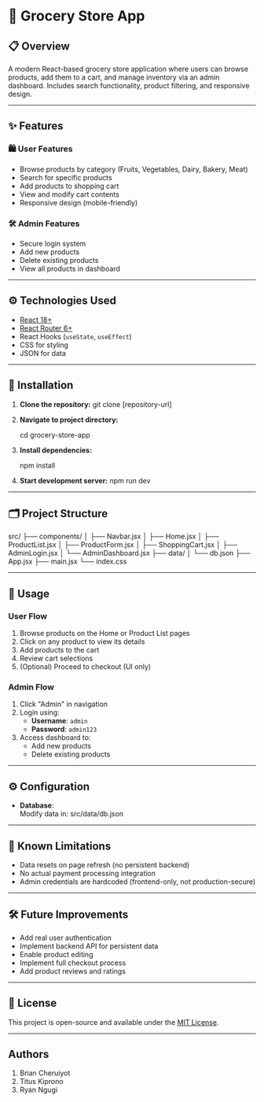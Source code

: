 # 🛒 Grocery Store App

## 📋 Overview
A modern React-based grocery store application where users can browse products, add them to a cart, and manage inventory via an admin dashboard. Includes search functionality, product filtering, and responsive design.

---

## ✨ Features

### 🛍️ User Features
- Browse products by category (Fruits, Vegetables, Dairy, Bakery, Meat)
- Search for specific products
- Add products to shopping cart
- View and modify cart contents
- Responsive design (mobile-friendly)

### 🛠️ Admin Features
- Secure login system
- Add new products
- Delete existing products
- View all products in dashboard

---

## ⚙️ Technologies Used
- [React 18+](https://react.dev/)
- [React Router 6+](https://reactrouter.com/)
- React Hooks (`useState`, `useEffect`)
- CSS for styling
- JSON for data

---

## 🚀 Installation

1. **Clone the repository:**
    git clone [repository-url]
    

2. **Navigate to project directory:**
    
    cd grocery-store-app
  

3. **Install dependencies:**
    
    npm install
    

4. **Start development server:**
    npm run dev
    

---

## 🗂️ Project Structure

src/
├── components/
│   ├── Navbar.jsx
│   ├── Home.jsx
│   ├── ProductList.jsx
│   ├── ProductForm.jsx
│   ├── ShoppingCart.jsx
│   ├── AdminLogin.jsx
│   └── AdminDashboard.jsx
├── data/
│   └── db.json
├── App.jsx
├── main.jsx
└── index.css


---

## 🎯 Usage

### User Flow
1. Browse products on the Home or Product List pages
2. Click on any product to view its details
3. Add products to the cart
4. Review cart selections
5. (Optional) Proceed to checkout (UI only)

### Admin Flow
1. Click "Admin" in navigation
2. Login using:
   - **Username**: `admin`
   - **Password**: `admin123`
3. Access dashboard to:
   - Add new products
   - Delete existing products

---

## ⚙️ Configuration

- **Database**:  
  Modify data in:
  src/data/db.json


---

## 🛑 Known Limitations
- Data resets on page refresh (no persistent backend)
- No actual payment processing integration
- Admin credentials are hardcoded (frontend-only, not production-secure)

---

## 🛠️ Future Improvements
- Add real user authentication
- Implement backend API for persistent data
- Enable product editing
- Implement full checkout process
- Add product reviews and ratings

---

## 📄 License
This project is open-source and available under the [MIT License](LICENSE).

---

## Authors
1. Brian Cheruiyot
2. Titus Kiprono
3. Ryan Ngugi


